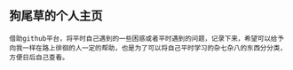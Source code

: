 ## 狗尾草的个人主页

    借助github平台，将平时自己遇到的一些困惑或者平时遇到的问题，记录下来，希望可以给予向我一样在路上徘徊的人一定的帮助，也是为了可以将自己平时学习的杂七杂八的东西分分类，方便日后自己查看。
